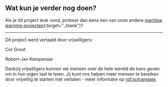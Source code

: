 ## Wat kun je verder nog doen?

Als je dit project leuk vond, probeer dan eens een van onze andere [machine learning-projecten](https://projects.raspberrypi.org/nl-NL/pathways/scratch-machine-learning){:target="_blank"}?


***
Dit project werd vertaald door vrijwilligers:

Cor Groot

Robert-Jan Kempenaar

Dankzij vrijwilligers kunnen we mensen over de hele wereld de kans geven om in hun eigen taal te leren. Jij kunt ons helpen meer mensen te bereiken door vrijwillig te starten met vertalen - meer informatie op [rpf.io/translate](https://rpf.io/translate).
